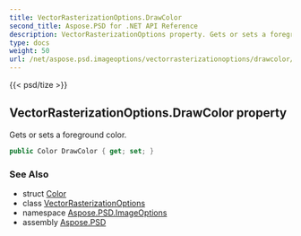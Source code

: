 ```yaml
---
title: VectorRasterizationOptions.DrawColor
second_title: Aspose.PSD for .NET API Reference
description: VectorRasterizationOptions property. Gets or sets a foreground color
type: docs
weight: 50
url: /net/aspose.psd.imageoptions/vectorrasterizationoptions/drawcolor/
---
```

{{< psd/tize >}}
## VectorRasterizationOptions.DrawColor property

Gets or sets a foreground color.

```csharp
public Color DrawColor { get; set; }
```

### See Also

* struct [Color](../../../aspose.psd/color/)
* class [VectorRasterizationOptions](../)
* namespace [Aspose.PSD.ImageOptions](../../vectorrasterizationoptions/)
* assembly [Aspose.PSD](../../../)


